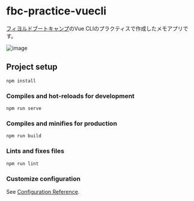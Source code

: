 # fbc-practice-vuecli

[フィヨルドブートキャンプ](https://bootcamp.fjord.jp/)のVue CLIのプラクティスで作成したメモアプリです。

![image](https://user-images.githubusercontent.com/33394676/173220053-3ef4bae8-6b7a-4573-bfcd-ceac4e64800c.png)

## Project setup
```
npm install
```

### Compiles and hot-reloads for development
```
npm run serve
```

### Compiles and minifies for production
```
npm run build
```

### Lints and fixes files
```
npm run lint
```

### Customize configuration
See [Configuration Reference](https://cli.vuejs.org/config/).
